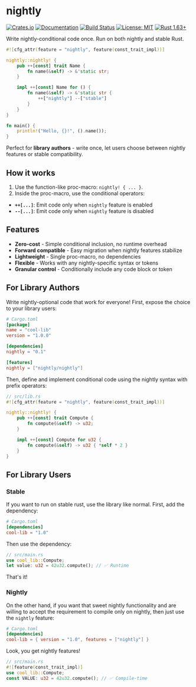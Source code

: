 # nightly

[![Crates.io](https://img.shields.io/crates/v/nightly.svg)](https://crates.io/crates/nightly)
[![Documentation](https://docs.rs/nightly/badge.svg)](https://docs.rs/nightly)
[![Build Status](https://github.com/npmccallum/nightly/workflows/CI/badge.svg)](https://github.com/npmccallum/nightly/actions)
[![License: MIT](https://img.shields.io/badge/License-MIT-yellow.svg)](https://opensource.org/licenses/MIT)
[![Rust 1.63+](https://img.shields.io/badge/rust-1.63+-orange.svg)](https://www.rust-lang.org)

Write nightly-conditional code once. Run on both nightly and stable Rust.

```rust
#![cfg_attr(feature = "nightly", feature(const_trait_impl))]

nightly::nightly! {
    pub ++[const] trait Name {
        fn name(&self) -> &'static str;
    }

    impl ++[const] Name for () {
        fn name(&self) -> &'static str {
            ++["nightly"] --["stable"]
        }
    }
}

fn main() {
    println!("Hello, {}!", ().name());
}
```

Perfect for **library authors** - write once, let users choose between nightly
features or stable compatibility.

## How it works

1. Use the function-like proc-macro: `nightly! { ... }`.
2. Inside the proc-macro, use the conditional operators:

- **`++[...]`**: Emit code only when `nightly` feature is enabled
- **`--[...]`**: Emit code only when `nightly` feature is disabled

## Features

- **Zero-cost** - Simple conditional inclusion, no runtime overhead
- **Forward compatible** - Easy migration when nightly features stabilize
- **Lightweight** - Single proc-macro, no dependencies
- **Flexible** - Works with any nightly-specific syntax or tokens
- **Granular control** - Conditionally include any code block or token

## For Library Authors

Write nightly-optional code that work for everyone! First, expose the choice to
your library users:

```toml
# Cargo.toml
[package]
name = "cool-lib"
version = "1.0.0"

[dependencies]
nightly = "0.1"

[features]
nightly = ["nightly/nightly"]
```

Then, define and implement conditional code using the nightly syntax with prefix
operators:

```rust
// src/lib.rs
#![cfg_attr(feature = "nightly", feature(const_trait_impl))]

nightly::nightly! {
    pub ++[const] trait Compute {
        fn compute(&self) -> u32;
    }

    impl ++[const] Compute for u32 {
        fn compute(&self) -> u32 { *self * 2 }
    }
}
```

## For Library Users

### Stable

If you want to run on stable rust, use the library like normal. First, add the
dependency:

```toml
# Cargo.toml
[dependencies]
cool-lib = "1.0"
```

Then use the dependency:

```rust
// src/main.rs
use cool_lib::Compute;
let value: u32 = 42u32.compute(); // ✅ Runtime
```

That's it!

### Nightly

On the other hand, if you want that sweet nightly functionality and are willing
to accept the requirement to compile only on nightly, then just use the
`nightly` feature:

```toml
# Cargo.toml
[dependencies]
cool-lib = { version = "1.0", features = ["nightly"] }
```

Look, you get nightly features!

```rust
// src/main.rs
#![feature(const_trait_impl)]
use cool_lib::Compute;
const VALUE: u32 = 42u32.compute(); // ✅ Compile-time
```
